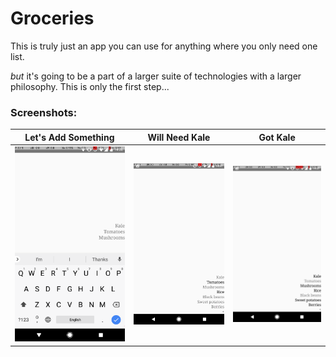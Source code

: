 # Groceries

This is truly just an app you can use for anything where you only need one list.

_but_ it's going to be a part of a larger suite of technologies with a larger philosophy. This is only the first step...

### Screenshots:

Let's Add Something                                 |  Will Need Kale                                        |  Got Kale                                        |
:--------------------------------------------------:|:------------------------------------------------------:|:-------------------------------------------------:
![alt text](./docs/img/ss_keyboard.png "Beans!")    |  ![alt text](./docs/img/ss_checked2.png "Need Kale!")  |  ![alt text](./docs/img/ss_checked.png "Got Kale!")
